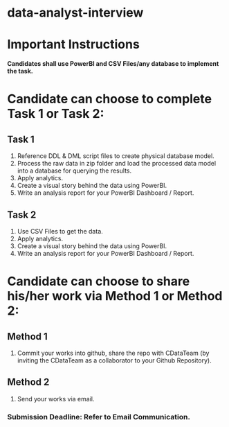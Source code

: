 # data-analyst-interview
  
# Important Instructions
**Candidates shall use PowerBI and CSV Files/any database to implement the task.**  

# Candidate can choose to complete Task 1 or Task 2:
## Task 1
1. Reference DDL & DML script files to create physical database model.
2. Process the raw data in zip folder and load the processed data model into a database for querying the results. 
3. Apply analytics.
4. Create a visual story behind the data using PowerBI.
5. Write an analysis report for your PowerBI Dashboard / Report.

## Task 2
1. Use CSV Files to get the data.
2. Apply analytics.
3. Create a visual story behind the data using PowerBI.
4. Write an analysis report for your PowerBI Dashboard / Report.


# Candidate can choose to share his/her work via Method 1 or Method 2: <br>
## Method 1
1. Commit your works into github, share the repo with CDataTeam (by inviting the CDataTeam as a collaborator to your Github Repository).

## Method 2
1. Send your works via email.

### Submission Deadline: Refer to Email Communication.
